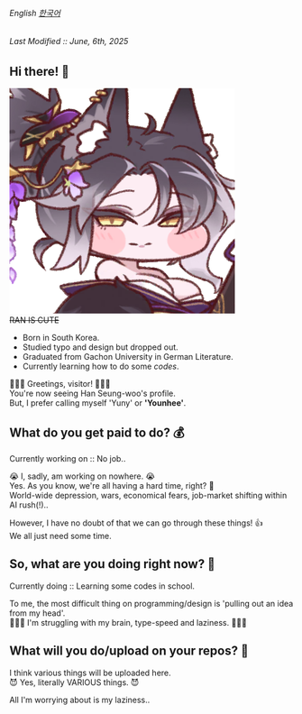 ###### English [한국어](/language/ko-kr.md)

###### Last Modified :: June, 6th, 2025
## Hi there! 👋

<!--
**Yuny2036/Yuny2036** is a ✨ _special_ ✨ repository because its `README.md` (this file) appears on your GitHub profile.

Here are some ideas to get you started:

- 🔭 I’m currently working on ...
- 🌱 I’m currently learning ...
- 👯 I’m looking to collaborate on ...
- 🤔 I’m looking for help with ...
- 💬 Ask me about ...
- 📫 How to reach me: ...
- 😄 Pronouns: ...
- ⚡ Fun fact: ...
-->

![Ran from Trickal Revive](attachments/Ran.png)  
~~RAN IS CUTE~~

- Born in South Korea.
- Studied typo and design but dropped out.
- Graduated from Gachon University in German Literature.
- Currently learning how to do some *codes*.

🙋🏻‍♀️ Greetings, visitor! 🙋🏻‍♀️  
You're now seeing Han Seung-woo's profile.  
But, I prefer calling myself 'Yuny' or **'Younhee'**.

## What do you get paid to do? 💰
Currently working on :: No job..  

😭 I, sadly, am working on nowhere. 😭  
Yes. As you know, we're all having a hard time, right? 🚬  
World-wide depression, wars, economical fears, job-market shifting within AI rush(!)..  

However, I have no doubt of that we can go through these things! 👍  
We all just need some time.  


## So, what are you doing right now? 👀
Currently doing :: Learning some codes in school.

To me, the most difficult thing on programming/design is 'pulling out an idea from my head'.  
🤦🏻‍♀️ I'm struggling with my brain, type-speed and laziness. 🤦🏻‍♀️  


## What will you do/upload on your repos? 🤔
I think various things will be uploaded here.  
😈 Yes, literally VARIOUS things. 😈  

All I'm worrying about is my laziness..  
